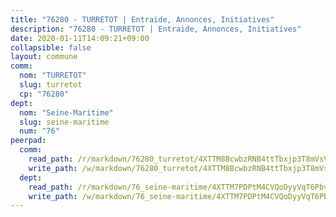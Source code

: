 ```yaml
---
title: "76280 - TURRETOT | Entraide, Annonces, Initiatives"
description: "76280 - TURRETOT | Entraide, Annonces, Initiatives"
date: 2020-01-11T14:09:21+09:00
collapsible: false
layout: commune
comm:
  nom: "TURRETOT"
  slug: turretot
  cp: "76280"
dept:
  nom: "Seine-Maritime"
  slug: seine-maritime
  num: "76"
peerpad:
  comm:
    read_path: /r/markdown/76280_turretot/4XTTM8BcwbzRNB4ttTbxjp3T8mVsVPSaXem3CqQrcqwnCh6yC
    write_path: /w/markdown/76280_turretot/4XTTM8BcwbzRNB4ttTbxjp3T8mVsVPSaXem3CqQrcqwnCh6yC-K3TgU9qSKT4igPpwSLSxEV2oxniGz2xad8X7M8bmVGVrZWtfMnBRKaXhZDBSz7xL8viobvV8kZBLEyDZ6MeGkW4mqs5Ph4S6HJrR38nZTUsdePg5pMKKU5NS4FUr7FMKSPqTPrza
  dept:
    read_path: /r/markdown/76_seine-maritime/4XTTM7PDPtM4CVQoDyyVqT6Pbvj1SVtndpXJdTDsc7xwdMTdt
    write_path: /w/markdown/76_seine-maritime/4XTTM7PDPtM4CVQoDyyVqT6Pbvj1SVtndpXJdTDsc7xwdMTdt-K3TgUmo7Qwp8ZQz8qKFjC8WCY27ypEpX2c8BXeSV9rrPY1zRZn2SrYwkBXF8VnHkcepiXsccFfKHYuT2JNgSMXxLRaUGRu6o5B3BB15nZxEho97cTz3yC4eRTX4hZM1hcyAZrn8r
---
```


